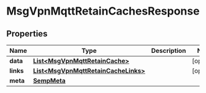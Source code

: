 

# MsgVpnMqttRetainCachesResponse


## Properties

| Name | Type | Description | Notes |
|------------ | ------------- | ------------- | -------------|
|**data** | [**List&lt;MsgVpnMqttRetainCache&gt;**](MsgVpnMqttRetainCache.md) |  |  [optional] |
|**links** | [**List&lt;MsgVpnMqttRetainCacheLinks&gt;**](MsgVpnMqttRetainCacheLinks.md) |  |  [optional] |
|**meta** | [**SempMeta**](SempMeta.md) |  |  |



